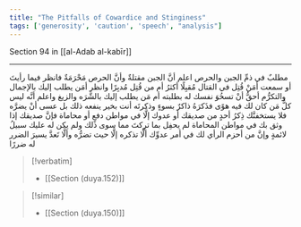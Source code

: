 ```yaml
---
title: "The Pitfalls of Cowardice and Stinginess"
tags: ['generosity', 'caution', 'speech', "analysis"]
---
```


 Section 94 in [[al-Adab al-kabīr]]

---
مطلبٌ في ذمِّ الجبن والحرص اعلم أنَّ الجبن مقتلةٌ وأنَّ الحرص مَحْرَمَةٌ  فانظر فيما رأيتَ أو سمعت أمَنْ قُتِل في القتال مُقبِلًا أكثرُ أم من قُتِل مُدبِرًا وانظر أمَن يطلب إليك بالإجمال والتكرُّم أحقُّ أنْ تسخُوَ نفسك له بطلبته أم مَن يطلب إليك بالشَّرَه والزيغ واعلم أنَّه ليس كلُّ مَن كان لك فيه هوًى فذَكرَهُ ذاكرٌ بسوءٍ وذكرتَه أنت بخير ينفعه ذلك بل عسى أنْ يضرَّه  فلا يستخفنَّك ذِكرُ أحدٍ من صديقك أو عدوك إلَّا في مواطن دفعٍ أو محاماة فإنَّ صديقك إذا وثق بك في مواطن المحاماة لم يحفِل بما تركتَ مما سوى ذلك ولم يكن له عليك سبيلُ لائمةٍ  وإنَّ من أحزم الرأي لك في أمر عدوِّك ألَّا تذكره إلَّا حيث تضرُّه وألَّا تَعدَّ يسيرَ الضرر له ضررًا

> [!verbatim]
> - [[Section (duya.152)]]

> [!similar]
> - [[Section (duya.150)]]
